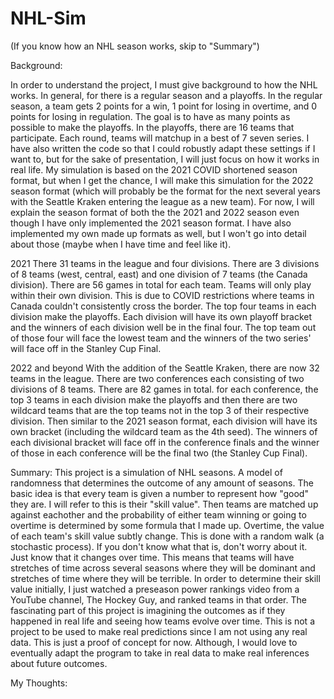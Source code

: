# NHL-Sim

(If you know how an NHL season works, skip to "Summary")

Background:

In order to understand the project, I must give background to how the NHL works. In general, for there is a regular season and a playoffs. In the regular season, a team gets 2 points for a win, 1 point for losing in overtime, and 0 points for losing in regulation. The goal is to have as many points as possible to make the playoffs. In the playoffs, there are 16 teams that participate. Each round, teams will matchup in a best of 7 seven series. I have also written the code so that I could robustly adapt these settings if I want to, but for the sake of presentation, I will just focus on how it works in real life. My simulation is based on the 2021 COVID shortened season format, but when I get the chance, I will make this simulation for the 2022 season format (which will probably be the format for the next several years with the Seattle Kraken entering the league as a new team). For now, I will explain the season format of both the the 2021 and 2022 season even though I have only implemented the 2021 season format. I have also implemented my own made up formats as well, but I won't go into detail about those (maybe when I have time and feel like it). 


  2021
There 31 teams in the league and four divisions. There are 3 divisions of 8 teams (west, central, east) and one division of 7 teams (the Canada division). There are 56 games in total for each team. Teams will only play within their own division. This is due to COVID restrictions where teams in Canada couldn't consistently cross the border. The top four teams in each division make the playoffs. Each division will have its own playoff bracket and the winners of each division well be in the final four. The top team out of those four will face the lowest team and the winners of the two series' will face off in the Stanley Cup Final.


  2022 and beyond
With the addition of the Seattle Kraken, there are now 32 teams in the league. There are two conferences each consisting of two divisions of 8 teams. There are 82 games in total. for each conference, the top 3 teams in each division make the playoffs and then there are two wildcard teams that are the top teams not in the top 3 of their respective division. Then similar to the 2021 season format, each division will have its own bracket (including the wildcard team as the 4th seed). The winners of each divisional bracket will face off in the conference finals and the winner of those in each conference will be the final two (the Stanley Cup Final).



Summary:
This project is a simulation of NHL seasons. A model of randomness that determines the outcome of any amount of seasons. The basic idea is that every team is given a number to represent how "good" they are. I will refer to this is their "skill value". Then teams are matched up against eachother and the probability of either team winning or going to overtime is determined by some formula that I made up. Overtime, the value of each team's skill value subtly change. This is done with a random walk (a stochastic process). If you don't know what that is, don't worry about it. Just know that it changes over time. This means that teams will have stretches of time across several seasons where they will be dominant and stretches of time where they will be terrible. In order to determine their skill value initially, I just watched a preseason power rankings video from a YouTube channel, The Hockey Guy, and ranked teams in that order. The fascinating part of this project is imagining the outcomes as if they happened in real life and seeing how teams evolve over time. This is not a project to be used to make real predictions since I am not using any real data. This is just a proof of concept for now. Although, I would love to eventually adapt the program to take in real data to make real inferences about future outcomes.



My Thoughts:

